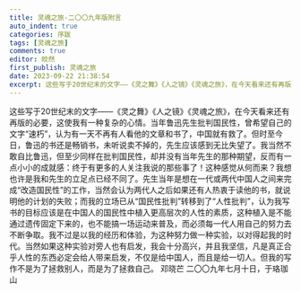 ```yaml
---
title: 灵魂之旅-二〇〇九年版附言
auto_indent: true
categories: 序跋
tags: [灵魂之旅]
comments: true
editor: 皎然
first_publish: 灵魂之旅
date: 2023-09-22 21:38:54
excerpt: 这些写于20世纪末的文字——《灵之舞》《人之镜》《灵魂之旅》，在今天看来还有再版的必要，这使我有一种复杂的心情。当年鲁迅先生批判国民性，曾希望自己的文字“速朽”，认为有一天不再有人看他的文章和书了，中国就有救了。但时至今日，鲁迅的书还是畅销书，未听说卖不掉的，先生应该感到无比失望了。我当然不敢自比鲁迅，但至少同样在批判国民性，却并没有当年先生的那种期望，反而有一点小小的成就感：终于有更多的人关注我说的那些事了！这种感觉从何而来？我想也许是我和先生的立足点已经不同了。
---
```

这些写于20世纪末的文字——《灵之舞》《人之镜》《灵魂之旅》，在今天看来还有再版的必要，这使我有一种复杂的心情。当年鲁迅先生批判国民性，曾希望自己的文字“速朽”，认为有一天不再有人看他的文章和书了，中国就有救了。但时至今日，鲁迅的书还是畅销书，未听说卖不掉的，先生应该感到无比失望了。我当然不敢自比鲁迅，但至少同样在批判国民性，却并没有当年先生的那种期望，反而有一点小小的成就感：终于有更多的人关注我说的那些事了！这种感觉从何而来？我想也许是我和先生的立足点已经不同了。先生当年是想在一代或两代中国人之间来完成“改造国民性”的工作，当然会认为两代人之后如果还有人热衷于读他的书，就说明他的计划的失败；而我的立场已从“国民性批判”转移到了“人性批判”，认为我写书的目标应该是在中国人的国民性中植入更高层次的人性的素质，这种植入是不能通过遗传固定下来的，也不能搞一场运动来普及，而必须每一代人用自己的努力去不断争取。我不过是以我的经历和体验，为这种努力做一种实验，以对得起我的时代。当然如果这种实验对旁人也有启发，我会十分高兴，并且我坚信，凡是真正合乎人性的东西必定会给人带来启发，不仅是给中国人，而且是给一切人。但我的写作不是为了拯救别人，而是为了拯救自己。
邓晓芒
二〇〇九年七月十日，于珞珈山
